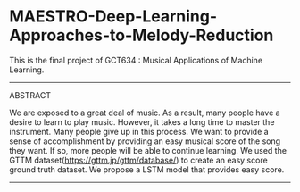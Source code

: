 MAESTRO-Deep-Learning-Approaches-to-Melody-Reduction
=========================================
This is the final project of GCT634 : Musical Applications of Machine Learning.

---
ABSTRACT

We are exposed to a great deal of music. As a result, many people have a desire to learn to play music. However, it takes a long time to master the instrument. Many people give up in this process. We want to provide a sense of accomplishment by providing an easy musical 
score of the song they want. If so, more people will be able to continue learning. We used the GTTM dataset(https://gttm.jp/gttm/database/) to create an easy score ground truth dataset. We propose a LSTM model that provides easy score.


---
